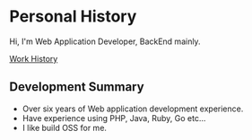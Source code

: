 # Personal History

Hi, I'm Web Application Developer, BackEnd mainly.

[Work History](https://github.com/syossan27/personal_history/tree/master/work_history)

## Development Summary

- Over six years of Web application development experience.   
- Have experience using PHP, Java, Ruby, Go etc...
- I like build OSS for me.
